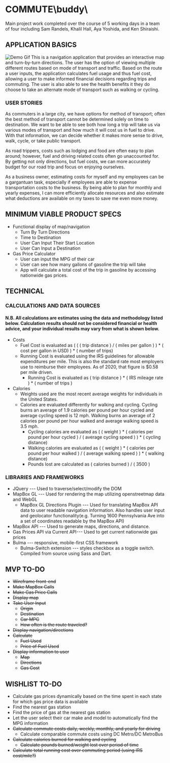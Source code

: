 # COMMUTE\buddy\
Main project work completed over the course of 5 working days in a team of four including Sam Randels, Khalil Hall, Aya Yoshida, and Ken Shiraishi.

## APPLICATION BASICS
![Demo Gif](https://github.com/magiama9/commute-buddy/blob/master/assets/demo/project-demo-gif.gif)
This is a navigation application that provides an interactive map and turn-by-turn directions. The user has the option of viewing multiple different routes based on mode of transport and traffic. Based on the route a user inputs, the application calculates fuel usage and thus fuel cost, allowing a user to make informed financial decisions regarding trips and commuting. The user is also able to see the health benefits it they do choose to take an alternate mode of transport such as walking or cycling.

### USER STORIES
As commuters in a large city, we have options for method of transport; often the best method of transport cannot be determined solely on time to destination. We want to be able to see both how long a trip will take us via various modes of transport and how much it will cost us in fuel to drive. With that information, we can decide whether it makes more sense to drive, walk, cycle, or take public transport.

As road trippers, costs such as lodging and food are often easy to plan around; however, fuel and driving related costs often go unaccounted for. By getting not only directions, but fuel costs, we can more accurately budget for our road trip and focus on enjoying ourselves.

As a business owner, estimating costs for myself and my employees can be a gargantuan task, especially if employees are able to expense transportation costs to the business. By being able to plan for monthly and yearly expenses, I can more efficiently allocate resources and also estimate what deductions are available on my taxes to save me even more money.

## MINIMUM VIABLE PRODUCT SPECS
* Functional display of map/navigation
  * Turn By Turn Directions
  * Time to Destination
  * User Can Input Their Start Location
  * User Can Input a Destination
* Gas Price Calculator
  * User can input the MPG of their car
  * User can see how many gallons of gasoline the trip will take
  * App will calculate a total cost of the trip in gasoline by accessing nationwide gas prices.

## TECHNICAL

### CALCULATIONS AND DATA SOURCES

#### N.B. All calculations are estimates using the data and methodology listed below. Calculation results should not be considered financial or health advice, and your individual results may vary from what is shown below.

* Costs
    * Fuel Cost is evaluated as ( ( ( trip distance ) / ( miles per gallon ) ) * ( cost per gallon in USD) ) * ( number of trips)
    * Running Cost is evaluated using the IRS guidelines for allowable expenditures per mile. This is also the standard rate most employers use to reimburse their employees. As of 2020, that figure is $0.58 per mile driven.
        * Running Cost is evaluated as ( trip distance ) * ( IRS mileage rate ) * ( number of trips )
* Calories
    * Weights used are the most recent average weights for individuals in the United States.
    * Calories are evaluated differently for walking and cycling. Cycling burns an average of 1.9 calories per pound per hour cycled and average cycling speed is 12 mph. Walking burns an average of 2 calories per pound per hour walked and average walking speed is 3.5 mph.
        * Cycling calories are evaluated as ( ( weight ) * ( calories per pound per hour cycled ) / ( average cycling speed ) ) * ( cycling distance)
        * Walking calories are evaluated as ( ( weight ) * ( calories per pound per hour walked ) / ( average walking speed ) ) * ( walking distance)
        * Pounds lost are calculated as ( calories burned ) / ( 3500 )

### LIBRARIES AND FRAMEWORKS 
* JQuery --- Used to traverse/select/modify the DOM
* MapBox GL --- Used for rendering the map utilizing openstreetmap data and WebGL
    * MapBox GL Directions Plugin --- Used for translating MapBox API data to user readable navigation information. Also handles user input and geolocator functionality(e.g. Turning 1600 Pennsylvania Ave into a set of coordinates readable by the MapBox API)
* MapBox API --- Used to generate maps, directions, and distance.
* Gas Prices API via Current API--- Used to get current nationwide gas prices
* Bulma --- responsive, mobile-first CSS framework
    * Bulma-Switch extension --- styles checkbox as a toggle switch. Compiled from source using Sass and Dart.

## MVP TO-DO
* ~~Wireframe front-end~~
* ~~Make MapBox Calls~~
* ~~Make Gas Price Calls~~
* ~~Display map~~
* ~~Take User Input~~
  * ~~Origin~~
  * ~~Destination~~
  * ~~Car MPG~~
  * ~~How often is the route traveled?~~
* ~~Display navigation/directions~~
* ~~Calculate~~
  * ~~Fuel Used~~
  * ~~Price of Fuel Used~~
* ~~Display information to user~~
  * ~~Map~~
  * ~~Directions~~
  * ~~Gas Cost~~

## WISHLIST TO-DO

* Calculate gas prices dynamically based on the time spent in each state for which gas price data is available
* Find the nearest gas station
* Find the price of gas at the nearest gas station
* Let the user select their car make and model to automatically find the MPG information
* ~~Calculate commute costs daily, weekly, monthly, and yearly for driving~~
  * Calculate comparable commute costs using DC Metro/DC MetroBus
* ~~Calculate calories burned for walking and cycling~~
  * ~~Calculate pounds burned/weight lost over period of time~~
* ~~Calculate total running cost over commuting period (using IRS cost/mile?)~~
